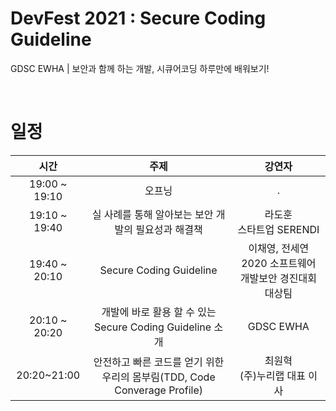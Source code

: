 # DevFest 2021 : Secure Coding Guideline

GDSC EWHA | 보안과 함께 하는 개발, 시큐어코딩 하루만에 배워보기!

<br>

# 일정

|     시간      |                                   주제                                    |                           강연자                           |
| :-----------: | :-----------------------------------------------------------------------: | :--------------------------------------------------------: |
| 19:00 ~ 19:10 |                                  오프닝                                   |                             .                              |
| 19:10 ~ 19:40 |            실 사례를 통해 알아보는 보안 개발의 필요성과 해결책            |                 라도훈<br>스타트업 SERENDI                 |
| 19:40 ~ 20:10 |                          Secure Coding Guideline                          | 이채영, 전세연<br>2020 소프트웨어 개발보안 경진대회 대상팀 |
| 20:10 ~ 20:20 |         개발에 바로 활용 할 수 있는 Secure Coding Guideline 소개          |                         GDSC EWHA                          |
|  20:20~21:00  | 안전하고 빠른 코드를 얻기 위한 우리의 몸부림(TDD, Code Converage Profile) |              최원혁<br> (주)누리랩 대표 이사               |
